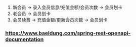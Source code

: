 1. 新会员 -> 录入会员信息/充值金额/会员次数 -> 会员划卡
2. 老会员 -> 会员划卡
3. 会员续费 -> 充值金额/更新会员次数 -> 会员划卡

### https://www.baeldung.com/spring-rest-openapi-documentation

